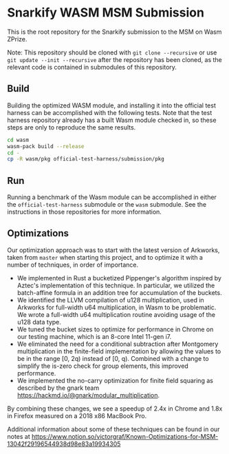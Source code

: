 # Snarkify WASM MSM Submission

This is the root repository for the Snarkify submission to the MSM on Wasm ZPrize.

Note: This repository should be cloned with `git clone --recursive` or use `git update --init
--recursive` after the repository has been cloned, as the relevant code is contained in submodules
of this repository.

## Build

Building the optimized WASM module, and installing it into the official test harness can be
accomplished with the following tests. Note that the test harness repository already has a built
Wasm module checked in, so these steps are only to reproduce the same results.

```bash
cd wasm
wasm-pack build --release
cd -
cp -R wasm/pkg official-test-harness/submission/pkg
```

## Run

Running a benchmark of the Wasm module can be accomplished in either the `official-test-harness`
submodule or the `wasm` submodule. See the instructions in those repositories for more information.

## Optimizations

Our optimization approach was to start with the latest version of Arkworks, taken from `master` when
starting this project, and to optimize it with a number of techniques, in order of importance.

* We implemented in Rust a bucketized Pippenger's algorithm inspired by Aztec's implementation of
    this technique. In particular, we utilized the batch-affine formula in an addition tree for
    accumulation of the buckets.
* We identified the LLVM compilation of u128 multiplication, used in Arkworks for full-width u64
    multiplication, in Wasm to be problematic. We wrote a full-width u64 multiplication routine
    avoiding usage of the u128 data type.
* We tuned the bucket sizes to optimize for performance in Chrome on our testing machine, which is
    an 8-core Intel 11-gen i7.
* We eliminated the need for a conditional subtraction after Montgomery multiplication in the
    finite-field implementation by allowing the values to be in the range [0, 2q) instead of [0, q).
    Combined with a change to simplify the is-zero check for group elements, this improved
    performance.
* We implemented the no-carry optimization for finite field squaring as described by the gnark team
    https://hackmd.io/@gnark/modular_multiplication.

By combining these changes, we see a speedup of 2.4x in Chrome and 1.8x in Firefox measured on a
2018 x86 MacBook Pro.

Additional information about some of these techniques can be found in our notes at
https://www.notion.so/victorgraf/Known-Optimizations-for-MSM-13042f29196544938d98e83a19934305
